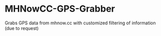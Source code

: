 # MHNowCC-GPS-Grabber
Grabs GPS data from mhnow.cc with customized filtering of information (due to request)
